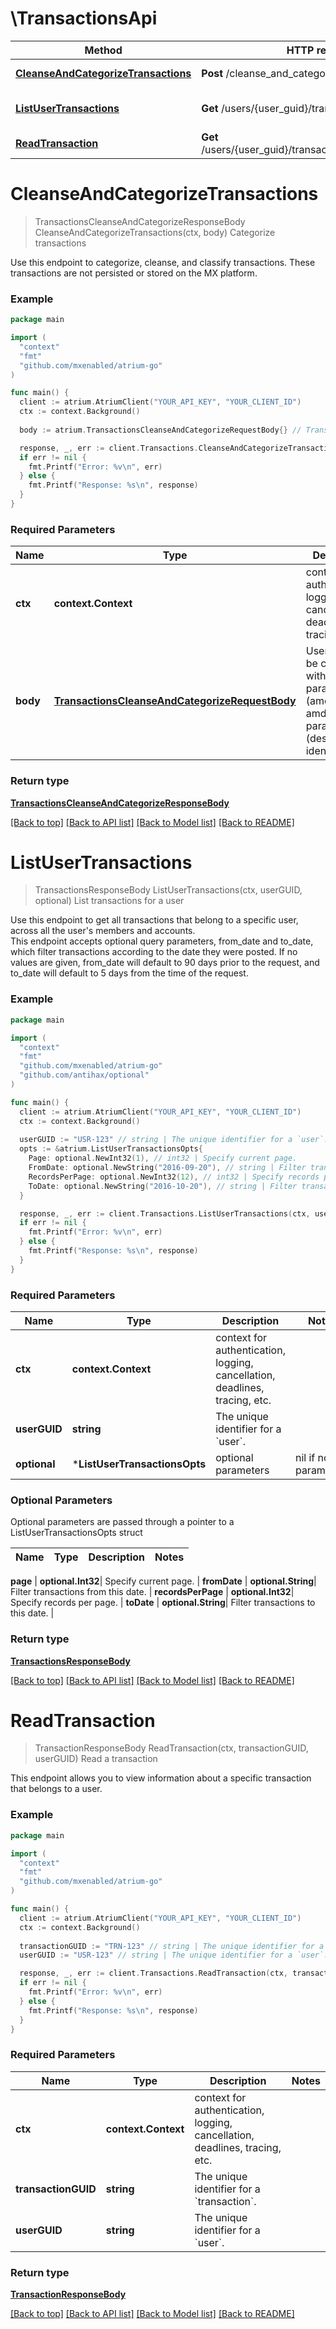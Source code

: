 # \TransactionsApi

Method | HTTP request | Description
------------- | ------------- | -------------
[**CleanseAndCategorizeTransactions**](TransactionsApi.md#CleanseAndCategorizeTransactions) | **Post** /cleanse_and_categorize | Categorize transactions
[**ListUserTransactions**](TransactionsApi.md#ListUserTransactions) | **Get** /users/{user_guid}/transactions | List transactions for a user
[**ReadTransaction**](TransactionsApi.md#ReadTransaction) | **Get** /users/{user_guid}/transactions/{transaction_guid} | Read a transaction


# **CleanseAndCategorizeTransactions**
> TransactionsCleanseAndCategorizeResponseBody CleanseAndCategorizeTransactions(ctx, body)
Categorize transactions

Use this endpoint to categorize, cleanse, and classify transactions. These transactions are not persisted or stored on the MX platform.

### Example
```go
package main

import (
  "context"
  "fmt"
  "github.com/mxenabled/atrium-go"
)

func main() {
  client := atrium.AtriumClient("YOUR_API_KEY", "YOUR_CLIENT_ID")
  ctx := context.Background()
  
  body := atrium.TransactionsCleanseAndCategorizeRequestBody{} // TransactionsCleanseAndCategorizeRequestBody | User object to be created with optional parameters (amount, type) amd required parameters (description, identifier)

  response, _, err := client.Transactions.CleanseAndCategorizeTransactions(ctx, body)
  if err != nil {
    fmt.Printf("Error: %v\n", err)
  } else {
    fmt.Printf("Response: %s\n", response)
  }
}
```

### Required Parameters

Name | Type | Description  | Notes
------------- | ------------- | ------------- | -------------
 **ctx** | **context.Context** | context for authentication, logging, cancellation, deadlines, tracing, etc.
  **body** | [**TransactionsCleanseAndCategorizeRequestBody**](TransactionsCleanseAndCategorizeRequestBody.md)| User object to be created with optional parameters (amount, type) amd required parameters (description, identifier) | 

### Return type

[**TransactionsCleanseAndCategorizeResponseBody**](TransactionsCleanseAndCategorizeResponseBody.md)

[[Back to top]](#) [[Back to API list]](../README.md#documentation-for-api-endpoints) [[Back to Model list]](../README.md#documentation-for-models) [[Back to README]](../README.md)

# **ListUserTransactions**
> TransactionsResponseBody ListUserTransactions(ctx, userGUID, optional)
List transactions for a user

Use this endpoint to get all transactions that belong to a specific user, across all the user's members and accounts.<br> This endpoint accepts optional query parameters, from_date and to_date, which filter transactions according to the date they were posted. If no values are given, from_date will default to 90 days prior to the request, and to_date will default to 5 days from the time of the request. 

### Example
```go
package main

import (
  "context"
  "fmt"
  "github.com/mxenabled/atrium-go"
  "github.com/antihax/optional"
)

func main() {
  client := atrium.AtriumClient("YOUR_API_KEY", "YOUR_CLIENT_ID")
  ctx := context.Background()
  
  userGUID := "USR-123" // string | The unique identifier for a `user`.
  opts := &atrium.ListUserTransactionsOpts{ 
    Page: optional.NewInt32(1), // int32 | Specify current page.
    FromDate: optional.NewString("2016-09-20"), // string | Filter transactions from this date.
    RecordsPerPage: optional.NewInt32(12), // int32 | Specify records per page.
    ToDate: optional.NewString("2016-10-20"), // string | Filter transactions to this date.
  }

  response, _, err := client.Transactions.ListUserTransactions(ctx, userGUID, opts)
  if err != nil {
    fmt.Printf("Error: %v\n", err)
  } else {
    fmt.Printf("Response: %s\n", response)
  }
}
```

### Required Parameters

Name | Type | Description  | Notes
------------- | ------------- | ------------- | -------------
 **ctx** | **context.Context** | context for authentication, logging, cancellation, deadlines, tracing, etc.
  **userGUID** | **string**| The unique identifier for a &#x60;user&#x60;. | 
 **optional** | ***ListUserTransactionsOpts** | optional parameters | nil if no parameters

### Optional Parameters
Optional parameters are passed through a pointer to a ListUserTransactionsOpts struct

Name | Type | Description  | Notes
------------- | ------------- | ------------- | -------------

 **page** | **optional.Int32**| Specify current page. | 
 **fromDate** | **optional.String**| Filter transactions from this date. | 
 **recordsPerPage** | **optional.Int32**| Specify records per page. | 
 **toDate** | **optional.String**| Filter transactions to this date. | 

### Return type

[**TransactionsResponseBody**](TransactionsResponseBody.md)

[[Back to top]](#) [[Back to API list]](../README.md#documentation-for-api-endpoints) [[Back to Model list]](../README.md#documentation-for-models) [[Back to README]](../README.md)

# **ReadTransaction**
> TransactionResponseBody ReadTransaction(ctx, transactionGUID, userGUID)
Read a transaction

This endpoint allows you to view information about a specific transaction that belongs to a user.<br>

### Example
```go
package main

import (
  "context"
  "fmt"
  "github.com/mxenabled/atrium-go"
)

func main() {
  client := atrium.AtriumClient("YOUR_API_KEY", "YOUR_CLIENT_ID")
  ctx := context.Background()
  
  transactionGUID := "TRN-123" // string | The unique identifier for a `transaction`.
  userGUID := "USR-123" // string | The unique identifier for a `user`.

  response, _, err := client.Transactions.ReadTransaction(ctx, transactionGUID, userGUID)
  if err != nil {
    fmt.Printf("Error: %v\n", err)
  } else {
    fmt.Printf("Response: %s\n", response)
  }
}
```

### Required Parameters

Name | Type | Description  | Notes
------------- | ------------- | ------------- | -------------
 **ctx** | **context.Context** | context for authentication, logging, cancellation, deadlines, tracing, etc.
  **transactionGUID** | **string**| The unique identifier for a &#x60;transaction&#x60;. | 
  **userGUID** | **string**| The unique identifier for a &#x60;user&#x60;. | 

### Return type

[**TransactionResponseBody**](TransactionResponseBody.md)

[[Back to top]](#) [[Back to API list]](../README.md#documentation-for-api-endpoints) [[Back to Model list]](../README.md#documentation-for-models) [[Back to README]](../README.md)

